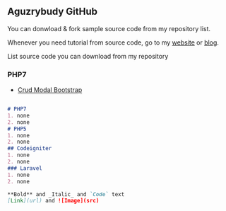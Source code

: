 ## Aguzrybudy GitHub 

You can donwload & fork sample source code from my repository list.

Whenever you need tutorial from source code, go to my  [website](http://www.aguzrybudy.com) or [blog](http://www.aguzrybudy.blogspot.com).

List source code you can download from my repository 

### PHP7
- [Crud Modal Bootstrap](https://github.com/Aguzrybudy/CrudModalBootstrap)

```markdown

# PHP7
1. none
2. none
# PHP5
1. none
2. none
## Codeigniter
1. none
2. none
### Laravel
1. none
2. none

**Bold** and _Italic_ and `Code` text
[Link](url) and ![Image](src)

```
